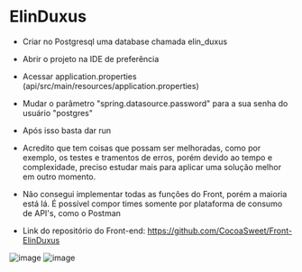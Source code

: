 # ElinDuxus

- Criar no Postgresql uma database chamada elin_duxus
- Abrir o projeto na IDE de preferência
- Acessar application.properties (api/src/main/resources/application.properties)
- Mudar o parâmetro "spring.datasource.password" para a sua senha do usuário "postgres"
- Após isso basta dar run
- Acredito que tem coisas que possam ser melhoradas, como por exemplo, os testes e tramentos de erros, porém devido ao tempo e complexidade, preciso estudar mais para aplicar uma solução melhor em outro momento.
- Não consegui implementar todas as funções do Front, porém a maioria está lá. É possível compor times somente por plataforma de consumo de API's, como o Postman

- Link do repositório do Front-end: https://github.com/CocoaSweet/Front-ElinDuxus

![image](https://github.com/user-attachments/assets/c47c2a14-6152-450c-b7fd-a3e2f594a8da)
![image](https://github.com/user-attachments/assets/3df97bcb-8a84-43d5-b2f7-836b3509a03d)



